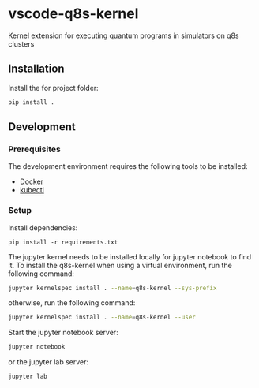 # vscode-q8s-kernel
Kernel extension for executing quantum programs in simulators on q8s clusters

## Installation

Install the for project folder:
    
```bash
pip install .
```

## Development

### Prerequisites

The development environment requires the following tools to be installed:

- [Docker](https://www.docker.com/get-started)
- [kubectl](https://kubernetes.io/docs/tasks/tools/install-kubectl/)

### Setup

Install dependencies:

```pip install -r requirements.txt```

The jupyter kernel needs to be installed locally for jupyter notebook to find it. To install the q8s-kernel when using a virtual environment, run the following command:

```bash
jupyter kernelspec install . --name=q8s-kernel --sys-prefix
```

otherwise, run the following command:

```bash
jupyter kernelspec install . --name=q8s-kernel --user
```

Start the jupyter notebook server:

```bash
jupyter notebook
```

or the jupyter lab server:

```bash
jupyter lab
```
